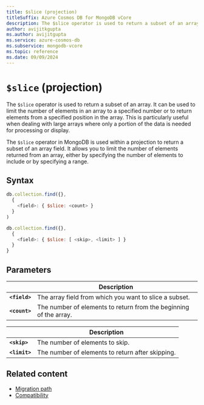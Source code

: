 ```yaml
---
title: $slice (projection)
titleSuffix: Azure Cosmos DB for MongoDB vCore
description: The $slice operator is used to return a subset of an array limited by a specified number or range of items.
author: avijitkgupta
ms.author: avijitgupta
ms.service: azure-cosmos-db
ms.subservice: mongodb-vcore
ms.topic: reference
ms.date: 09/09/2024
---
```


# `$slice` (projection)

The `$slice` operator is used to return a subset of an array. It can be used to limit the number of elements in an array to a specified number or to return elements from a specified position in the array. This is particularly useful when dealing with large arrays where only a portion of the data is needed for processing or display.

The `$slice` operator in MongoDB is used within a projection to return a subset of an array field. It allows you to limit the number of elements returned from an array, either by specifying the number of elements to include or by specifying a range.

## Syntax

```javascript
db.collection.find({},
  {
    <field>: { $slice: <count> }
  }
)
```

```javascript
db.collection.find({},
  {
    <field>: { $slice: [ <skip>, <limit> ] }
  }
}
```

## Parameters

| | Description |
| --- | --- |
| **`<field>`** | The array field from which you want to slice a subset. |
| **`<count>`** | The number of elements to return from the beginning of the array. |

| | Description |
| --- | --- |
| **`<skip>`** | The number of elements to skip. |
| **`<limit>`** | The number of elements to return after skipping. |

## Related content

- [Migration path](migrations-options.md)
- [Compatibility](compatibility.md)

